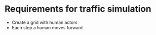 # Requirements for traffic simulation
- Create a grid with human actors
- Each step a human moves forward
